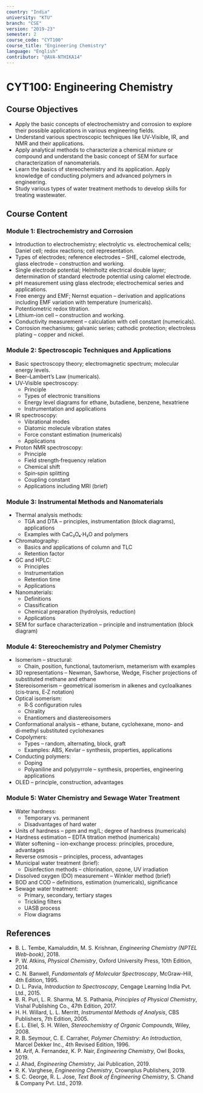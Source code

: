 ```yaml
---
country: "India"
university: "KTU"
branch: "CSE"
version: "2019-23"
semester: 2
course_code: "CYT100"
course_title: "Engineering Chemistry"
language: "English"
contributor: "@AVA-NTHIKA14"
---
```


# CYT100: Engineering Chemistry

## Course Objectives
- Apply the basic concepts of electrochemistry and corrosion to explore their possible applications in various engineering fields.  
- Understand various spectroscopic techniques like UV‑Visible, IR, and NMR and their applications.  
- Apply analytical methods to characterize a chemical mixture or compound and understand the basic concept of SEM for surface characterization of nanomaterials.  
- Learn the basics of stereochemistry and its application. Apply knowledge of conducting polymers and advanced polymers in engineering.  
- Study various types of water treatment methods to develop skills for treating wastewater.

## Course Content

### Module 1: Electrochemistry and Corrosion
- Introduction to electrochemistry; electrolytic vs. electrochemical cells; Daniel cell; redox reactions; cell representation.  
- Types of electrodes; reference electrodes – SHE, calomel electrode, glass electrode – construction and working.  
- Single electrode potential; Helmholtz electrical double layer; determination of standard electrode potential using calomel electrode.  
- pH measurement using glass electrode; electrochemical series and applications.  
- Free energy and EMF; Nernst equation – derivation and applications including EMF variation with temperature (numericals).  
- Potentiometric redox titration.  
- Lithium-ion cell – construction and working.  
- Conductivity measurement – calculation with cell constant (numericals).  
- Corrosion mechanisms; galvanic series; cathodic protection; electroless plating – copper and nickel.

### Module 2: Spectroscopic Techniques and Applications
- Basic spectroscopy theory; electromagnetic spectrum; molecular energy levels.  
- Beer–Lambert’s Law (numericals).  
- UV‑Visible spectroscopy:  
  - Principle  
  - Types of electronic transitions  
  - Energy level diagrams for ethane, butadiene, benzene, hexatriene  
  - Instrumentation and applications  
- IR spectroscopy:  
  - Vibrational modes  
  - Diatomic molecule vibration states  
  - Force constant estimation (numericals)  
  - Applications  
- Proton NMR spectroscopy:  
  - Principle  
  - Field strength‑frequency relation  
  - Chemical shift  
  - Spin‑spin splitting  
  - Coupling constant  
  - Applications including MRI (brief)

### Module 3: Instrumental Methods and Nanomaterials
- Thermal analysis methods:  
  - TGA and DTA – principles, instrumentation (block diagrams), applications  
  - Examples with CaC₂O₄·H₂O and polymers  
- Chromatography:  
  - Basics and applications of column and TLC  
  - Retention factor  
- GC and HPLC:  
  - Principles  
  - Instrumentation  
  - Retention time  
  - Applications  
- Nanomaterials:  
  - Definitions  
  - Classification  
  - Chemical preparation (hydrolysis, reduction)  
  - Applications  
- SEM for surface characterization – principle and instrumentation (block diagram)

### Module 4: Stereochemistry and Polymer Chemistry
- Isomerism – structural:  
  - Chain, position, functional, tautomerism, metamerism with examples  
- 3D representations – Newman, Sawhorse, Wedge, Fischer projections of substituted methane and ethane  
- Stereoisomerism – geometrical isomerism in alkenes and cycloalkanes (cis‑trans, E‑Z notation)  
- Optical isomerism:  
  - R‑S configuration rules  
  - Chirality  
  - Enantiomers and diastereoisomers  
- Conformational analysis – ethane, butane, cyclohexane, mono‑ and di‑methyl substituted cyclohexanes  
- Copolymers:  
  - Types – random, alternating, block, graft  
  - Examples: ABS, Kevlar – synthesis, properties, applications  
- Conducting polymers:  
  - Doping  
  - Polyaniline and polypyrrole – synthesis, properties, engineering applications  
- OLED – principle, construction, advantages

### Module 5: Water Chemistry and Sewage Water Treatment
- Water hardness:  
  - Temporary vs. permanent  
  - Disadvantages of hard water  
- Units of hardness – ppm and mg/L; degree of hardness (numericals)  
- Hardness estimation – EDTA titration method (numericals)  
- Water softening – ion‑exchange process: principles, procedure, advantages  
- Reverse osmosis – principles, process, advantages  
- Municipal water treatment (brief):  
  - Disinfection methods – chlorination, ozone, UV irradiation  
- Dissolved oxygen (DO) measurement – Winkler method (brief)  
- BOD and COD – definitions, estimation (numericals), significance  
- Sewage water treatment:  
  - Primary, secondary, tertiary stages  
  - Trickling filters  
  - UASB process  
  - Flow diagrams

## References
- B. L. Tembe, Kamaluddin, M. S. Krishnan, *Engineering Chemistry (NPTEL Web-book)*, 2018.  
- P. W. Atkins, *Physical Chemistry*, Oxford University Press, 10th Edition, 2014.  
- C. N. Banwell, *Fundamentals of Molecular Spectroscopy*, McGraw-Hill, 4th Edition, 1995.  
- D. L. Pavia, *Introduction to Spectroscopy*, Cengage Learning India Pvt. Ltd., 2015.  
- B. R. Puri, L. R. Sharma, M. S. Pathania, *Principles of Physical Chemistry*, Vishal Publishing Co., 47th Edition, 2017.  
- H. H. Willard, L. L. Merritt, *Instrumental Methods of Analysis*, CBS Publishers, 7th Edition, 2005.  
- E. L. Eliel, S. H. Wilen, *Stereochemistry of Organic Compounds*, Wiley, 2008.  
- R. B. Seymour, C. E. Carraher, *Polymer Chemistry: An Introduction*, Marcel Dekker Inc., 4th Revised Edition, 1996.  
- M. Arif, A. Fernandez, K. P. Nair, *Engineering Chemistry*, Owl Books, 2019.  
- J. Ahad, *Engineering Chemistry*, Jai Publication, 2019.  
- R. K. Varghese, *Engineering Chemistry*, Crownplus Publishers, 2019.  
- S. C. George, R. L. Jose, *Text Book of Engineering Chemistry*, S. Chand & Company Pvt. Ltd., 2019.
